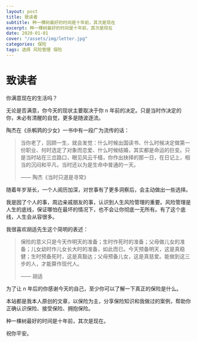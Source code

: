 ```yaml
---
layout: post
title: 致读者
subtitle: 种一棵树最好的时间是十年前，其次是现在
excerpt: 种一棵树最好的时间是十年前，其次是现在
date: 2020-01-01
cover: "/assets/img/letter.jpg"
categories: 保险
tags: 选择 风险管理 保险
---
```


# 致读者

你满意现在的生活吗？

无论是否满意，你今天的现状主要取决于你 n 年前的决定。只是当时作决定的你，未必有清醒的自觉，更多是随波逐流。

陶杰在《杀鹌鹑的少女》一书中有一段广为流传的话：

> 当你老了，回顾一生，就会发觉：什么时候出国读书、什么时候决定做第一份职业、何时选定了对象而恋爱、什么时候结婚，其实都是命运的巨变。只是当时站在三岔路口，眼见风云千樯，你作出抉择的那一日，在日记上，相当的沉闷和平凡，当时还以为是生命中普通的一天。
>
> —— 陶杰《当时只道是寻常》

随着年岁渐长，一个人阅历加深，对世事有了更多洞察后，会主动做出一些选择。

我是因了个人的事，周边亲戚朋友的事，认识到人生风险管理的重要。风险管理是人生的底线，保证哪怕在最坏的情况下，也不会让你彻底一无所有。有了这个底线，人生会从容很多。

我很喜欢胡适先生这个简明的表述：

> 保险的意义只是今天作明天的准备；生时作死时的准备；父母做儿女的准备；儿女幼时作儿女长大时的准备，如此而已。今天预备明天，这是真稳健；生时预备死时，这是真豁达；父母预备儿女，这是真慈爱。能做到这三步的人，才能算作现代人。
>
> —— 胡适

为了让 n 年后的你感谢今天的自己，至少你可以了解一下真正的保险是什么。

本站都是我本人原创的文章，以保险为主，分享保险知识和我做过的案例，帮助你正确认识保险、接受保险、拥抱保险。

种一棵树最好的时间是十年前，其次是现在。

祝你平安。
